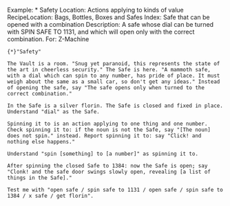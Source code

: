 Example: * Safety
Location: Actions applying to kinds of value
RecipeLocation: Bags, Bottles, Boxes and Safes
Index: Safe that can be opened with a combination
Description: A safe whose dial can be turned with SPIN SAFE TO 1131, and which will open only with the correct combination.
For: Z-Machine

  

``` inform7
{*}"Safety"

The Vault is a room. "Snug yet paranoid, this represents the state of the art in cheerless security." The Safe is here. "A mammoth safe, with a dial which can spin to any number, has pride of place. It must weigh about the same as a small car, so don't get any ideas." Instead of opening the safe, say "The safe opens only when turned to the correct combination."

In the Safe is a silver florin. The Safe is closed and fixed in place. Understand "dial" as the Safe.

Spinning it to is an action applying to one thing and one number. Check spinning it to: if the noun is not the Safe, say "[The noun] does not spin." instead. Report spinning it to: say "Click! and nothing else happens."

Understand "spin [something] to [a number]" as spinning it to.

After spinning the closed Safe to 1384: now the Safe is open; say "Clonk! and the safe door swings slowly open, revealing [a list of things in the Safe]."

Test me with "open safe / spin safe to 1131 / open safe / spin safe to 1384 / x safe / get florin".
```

